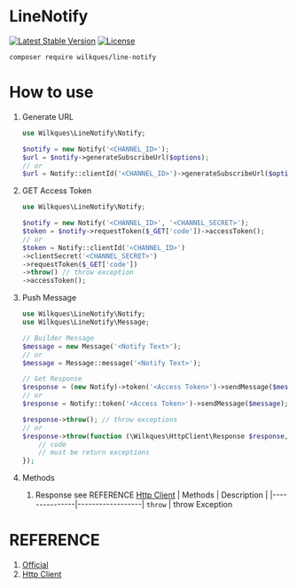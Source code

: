 # LineNotify

[![Latest Stable Version](https://poser.pugx.org/wilkques/line-notify/v/stable)](https://packagist.org/packages/wilkques/line-notify)
[![License](https://poser.pugx.org/wilkques/line-notify/license)](https://packagist.org/packages/wilkques/line-notify)

````
composer require wilkques/line-notify
````
# How to use
1. Generate URL
    ````php
    use Wilkques\LineNotify\Notify;

    $notify = new Notify('<CHANNEL_ID>');
    $url = $notify->generateSubscribeUrl($options);
    // or
    $url = Notify::clientId('<CHANNEL_ID>')->generateSubscribeUrl($options);
    ````
2. GET Access Token
    ````php
    use Wilkques\LineNotify\Notify;

    $notify = new Notify('<CHANNEL_ID>', '<CHANNEL_SECRET>');
    $token = $notify->requestToken($_GET['code'])->accessToken();
    // or
    $token = Notify::clientId('<CHANNEL_ID>')
    ->clientSecret('<CHANNEL_SECRET>')
    ->requestToken($_GET['code'])
    ->throw() // throw exception
    ->accessToken();
    ````

3. Push Message
    ````php
    use Wilkques\LineNotify\Notify;
    use Wilkques\LineNotify\Message;

    // Builder Message
    $message = new Message('<Notify Text>');
    // or
    $message = Message::message('<Notify Text>');

    // Get Response
    $response = (new Notify)->token('<Access Token>')->sendMessage($message);
    // or
    $response = Notify::token('<Access Token>')->sendMessage($message);

    $response->throw(); // throw exceptions
    // or
    $response->throw(function (\Wilkques\HttpClient\Response $response, \Wilkques\HttpClient\Exceptions\RequestException $exception) {
        // code
        // must be return exceptions
    });
    ````
4. Methods
    1. Response see REFERENCE [Http Client](#REFERENCE)
        |   Methods     |   Description    |
        |---------------|------------------|
        `throw`         | throw Exception

# REFERENCE
1. [Official](https://notify-bot.line.me/doc/en/)
1. [Http Client](https://github.com/wilkques/http-client)
